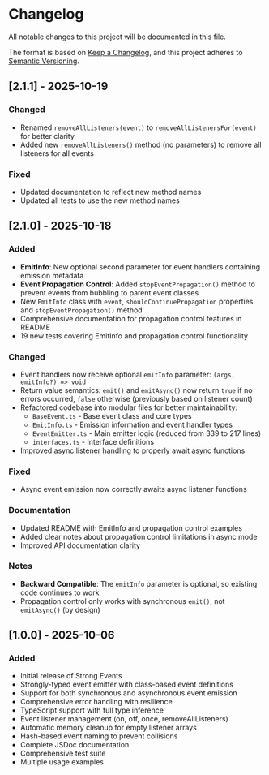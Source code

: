 # Changelog

All notable changes to this project will be documented in this file.

The format is based on [Keep a Changelog](https://keepachangelog.com/en/1.0.0/),
and this project adheres to [Semantic Versioning](https://semver.org/spec/v2.0.0.html).

## [2.1.1] - 2025-10-19

### Changed
- Renamed `removeAllListeners(event)` to `removeAllListenersFor(event)` for better clarity
- Added new `removeAllListeners()` method (no parameters) to remove all listeners for all events

### Fixed
- Updated documentation to reflect new method names
- Updated all tests to use the new method names

## [2.1.0] - 2025-10-18

### Added
- **EmitInfo**: New optional second parameter for event handlers containing emission metadata
- **Event Propagation Control**: Added `stopEventPropagation()` method to prevent events from bubbling to parent event classes
- New `EmitInfo` class with `event`, `shouldContinuePropagation` properties and `stopEventPropagation()` method
- Comprehensive documentation for propagation control features in README
- 19 new tests covering EmitInfo and propagation control functionality

### Changed
- Event handlers now receive optional `emitInfo` parameter: `(args, emitInfo?) => void`
- Return value semantics: `emit()` and `emitAsync()` now return `true` if no errors occurred, `false` otherwise (previously based on listener count)
- Refactored codebase into modular files for better maintainability:
  - `BaseEvent.ts` - Base event class and core types
  - `EmitInfo.ts` - Emission information and event handler types
  - `EventEmitter.ts` - Main emitter logic (reduced from 339 to 217 lines)
  - `interfaces.ts` - Interface definitions
- Improved async listener handling to properly await async functions

### Fixed
- Async event emission now correctly awaits async listener functions

### Documentation
- Updated README with EmitInfo and propagation control examples
- Added clear notes about propagation control limitations in async mode
- Improved API documentation clarity

### Notes
- **Backward Compatible**: The `emitInfo` parameter is optional, so existing code continues to work
- Propagation control only works with synchronous `emit()`, not `emitAsync()` (by design)

## [1.0.0] - 2025-10-06

### Added
- Initial release of Strong Events
- Strongly-typed event emitter with class-based event definitions
- Support for both synchronous and asynchronous event emission
- Comprehensive error handling with resilience
- TypeScript support with full type inference
- Event listener management (on, off, once, removeAllListeners)
- Automatic memory cleanup for empty listener arrays
- Hash-based event naming to prevent collisions
- Complete JSDoc documentation
- Comprehensive test suite
- Multiple usage examples